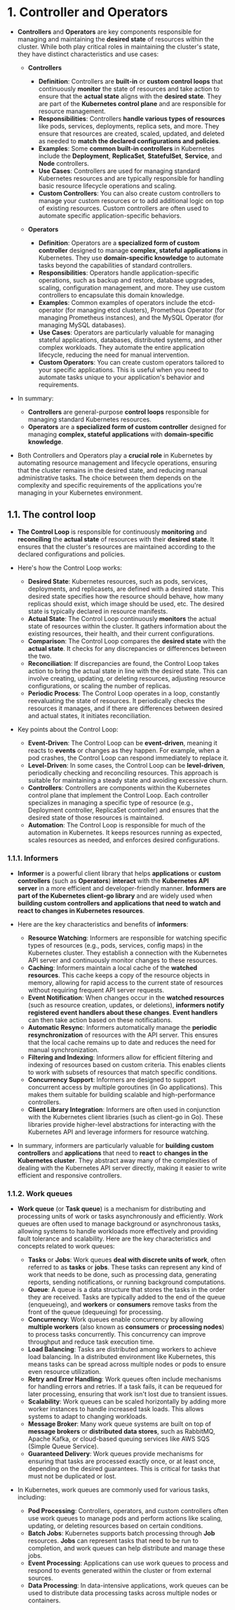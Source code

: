 # 1. Controller and Operators
- **Controllers** and **Operators** are key components responsible for managing and maintaining the **desired state** of resources within the cluster. While both play critical roles in maintaining the cluster's state, they have distinct characteristics and use cases:
  - **Controllers**
    - **Definition**: Controllers are **built-in** or **custom control loops** that continuously **monitor** the state of resources and take action to ensure that the **actual state** aligns with the **desired state**. They are part of the **Kubernetes control plane** and are responsible for resource management.
    - **Responsibilities**: Controllers **handle various types of resources** like pods, services, deployments, replica sets, and more. They ensure that resources are created, scaled, updated, and deleted as needed to **match the declared configurations and policies**.
    - **Examples**: Some **common built-in controllers** in Kubernetes include the **Deployment**, **ReplicaSet**, **StatefulSet**, **Service**, and **Node** controllers.
    - **Use Cases**: Controllers are used for managing standard Kubernetes resources and are typically responsible for handling basic resource lifecycle operations and scaling.
    - **Custom Controllers**: You can also create custom controllers to manage your custom resources or to add additional logic on top of existing resources. Custom controllers are often used to automate specific application-specific behaviors.

  - **Operators**
    - **Definition**: Operators are a **specialized form of custom controller** designed to manage **complex, stateful applications** in Kubernetes. They use **domain-specific knowledge** to automate tasks beyond the capabilities of standard controllers.
    - **Responsibilities**: Operators handle application-specific operations, such as backup and restore, database upgrades, scaling, configuration management, and more. They use custom controllers to encapsulate this domain knowledge.
    - **Examples**: Common examples of operators include the etcd-operator (for managing etcd clusters), Prometheus Operator (for managing Prometheus instances), and the MySQL Operator (for managing MySQL databases).
    - **Use Cases**: Operators are particularly valuable for managing stateful applications, databases, distributed systems, and other complex workloads. They automate the entire application lifecycle, reducing the need for manual intervention.
    - **Custom Operators**: You can create custom operators tailored to your specific applications. This is useful when you need to automate tasks unique to your application's behavior and requirements.

- In summary:
  - **Controllers** are general-purpose **control loops** responsible for managing standard Kubernetes resources.
  - **Operators** are a **specialized form of custom controller** designed for managing **complex, stateful applications** with **domain-specific knowledge**.

- Both Controllers and Operators play a **crucial role** in Kubernetes by automating resource management and lifecycle operations, ensuring that the cluster remains in the desired state, and reducing manual administrative tasks. The choice between them depends on the complexity and specific requirements of the applications you're managing in your Kubernetes environment.

## 1.1. The control loop
- **The Control Loop** is responsible for continuously **monitoring** and **reconciling** the **actual state** of resources with their **desired state**. It ensures that the cluster's resources are maintained according to the declared configurations and policies.
- Here's how the Control Loop works:
  - **Desired State**: Kubernetes resources, such as pods, services, deployments, and replicasets, are defined with a desired state. This desired state specifies how the resource should behave, how many replicas should exist, which image should be used, etc. The desired state is typically declared in resource manifests.
  - **Actual State**: The Control Loop continuously **monitors** the actual state of resources within the cluster. It gathers information about the existing resources, their health, and their current configurations.
  - **Comparison**: The Control Loop compares the **desired state** with the **actual state**. It checks for any discrepancies or differences between the two.
  - **Reconciliation**: If discrepancies are found, the Control Loop takes action to bring the actual state in line with the desired state. This can involve creating, updating, or deleting resources, adjusting resource configurations, or scaling the number of replicas.
  - **Periodic Process**: The Control Loop operates in a loop, constantly reevaluating the state of resources. It periodically checks the resources it manages, and if there are differences between desired and actual states, it initiates reconciliation.

- Key points about the Control Loop:
  - **Event-Driven**: The Control Loop can be **event-driven**, meaning it reacts to **events** or changes as they happen. For example, when a pod crashes, the Control Loop can respond immediately to replace it.
  - **Level-Driven**: In some cases, the Control Loop can be **level-driven**, periodically checking and reconciling resources. This approach is suitable for maintaining a steady state and avoiding excessive churn.
  - **Controllers**: Controllers are components within the Kubernetes control plane that implement the Control Loop. Each controller specializes in managing a specific type of resource (e.g., Deployment controller, ReplicaSet controller) and ensures that the desired state of those resources is maintained.
  - **Automation**: The Control Loop is responsible for much of the automation in Kubernetes. It keeps resources running as expected, scales resources as needed, and enforces desired configurations.

### 1.1.1. Informers
- **Informer** is a powerful client library that helps **applications** or **custom controllers** (such as **Operators**) **interact** with the **Kubernetes API server** in a more efficient and developer-friendly manner. **Informers are part of the Kubernetes client-go library** and are widely used when **building custom controllers and applications that need to watch and react to changes in Kubernetes resources**.

- Here are the key characteristics and benefits of **informers**:
  - **Resource Watching**: Informers are responsible for watching specific types of resources (e.g., pods, services, config maps) in the Kubernetes cluster. They establish a connection with the Kubernetes API server and continuously monitor changes to these resources.
  - **Caching**: Informers maintain a local cache of the **watched resources**. This cache keeps a copy of the resource objects in memory, allowing for rapid access to the current state of resources without requiring frequent API server requests.
  - **Event Notification**: When changes occur in the **watched resources** (such as resource creation, updates, or deletions), **informers notify registered event handlers about these changes**. **Event handlers** can then take action based on these notifications.
  - **Automatic Resync**: Informers automatically manage the **periodic resynchronization** of resources with the API server. This ensures that the local cache remains up to date and reduces the need for manual synchronization.
  - **Filtering and Indexing**: Informers allow for efficient filtering and indexing of resources based on custom criteria. This enables clients to work with subsets of resources that match specific conditions.
  - **Concurrency Support**: Informers are designed to support concurrent access by multiple goroutines (in Go applications). This makes them suitable for building scalable and high-performance controllers.
  - **Client Library Integration**: Informers are often used in conjunction with the Kubernetes client libraries (such as client-go in Go). These libraries provide higher-level abstractions for interacting with the Kubernetes API and leverage informers for resource watching.
- In summary, informers are particularly valuable for **building custom controllers** and **applications** that need to **react** to **changes in the Kubernetes cluster**. They abstract away many of the complexities of dealing with the Kubernetes API server directly, making it easier to write efficient and responsive controllers.

### 1.1.2. Work queues
- **Work queue** (or **Task queue**) is a mechanism for distributing and processing units of work or tasks asynchronously and efficiently. Work queues are often used to manage background or asynchronous tasks, allowing systems to handle workloads more effectively and providing fault tolerance and scalability. Here are the key characteristics and concepts related to work queues:
  - **Tasks** or **Jobs**: Work queues **deal with discrete units of work**, often referred to as **tasks** or **jobs**. These tasks can represent any kind of work that needs to be done, such as processing data, generating reports, sending notifications, or running background computations.
  - **Queue**: A queue is a data structure that stores the tasks in the order they are received. Tasks are typically added to the end of the queue (enqueueing), and **workers** or **consumers** remove tasks from the front of the queue (dequeuing) for processing.
  - **Concurrency**: Work queues enable concurrency by allowing **multiple workers** (also known as **consumers** or **processing nodes**) to process tasks concurrently. This concurrency can improve throughput and reduce task execution time.
  - **Load Balancing**: Tasks are distributed among workers to achieve load balancing. In a distributed environment like Kubernetes, this means tasks can be spread across multiple nodes or pods to ensure even resource utilization.
  - **Retry and Error Handling**: Work queues often include mechanisms for handling errors and retries. If a task fails, it can be requeued for later processing, ensuring that work isn't lost due to transient issues.
  - **Scalability**: Work queues can be scaled horizontally by adding more worker instances to handle increased task loads. This allows systems to adapt to changing workloads.
  - **Message Broker**: Many work queue systems are built on top of **message brokers** or **distributed data stores**, such as RabbitMQ, Apache Kafka, or cloud-based queuing services like AWS SQS (Simple Queue Service).
  - **Guaranteed Delivery**: Work queues provide mechanisms for ensuring that tasks are processed exactly once, or at least once, depending on the desired guarantees. This is critical for tasks that must not be duplicated or lost.

- In Kubernetes, work queues are commonly used for various tasks, including:
  - **Pod Processing**: Controllers, operators, and custom controllers often use work queues to manage pods and perform actions like scaling, updating, or deleting resources based on certain conditions.
  - **Batch Jobs**: Kubernetes supports batch processing through **Job** resources. **Jobs** can represent tasks that need to be run to completion, and work queues can help distribute and manage these jobs.
  - **Event Processing**: Applications can use work queues to process and respond to events generated within the cluster or from external sources.
  - **Data Processing**: In data-intensive applications, work queues can be used to distribute data processing tasks across multiple nodes or containers.